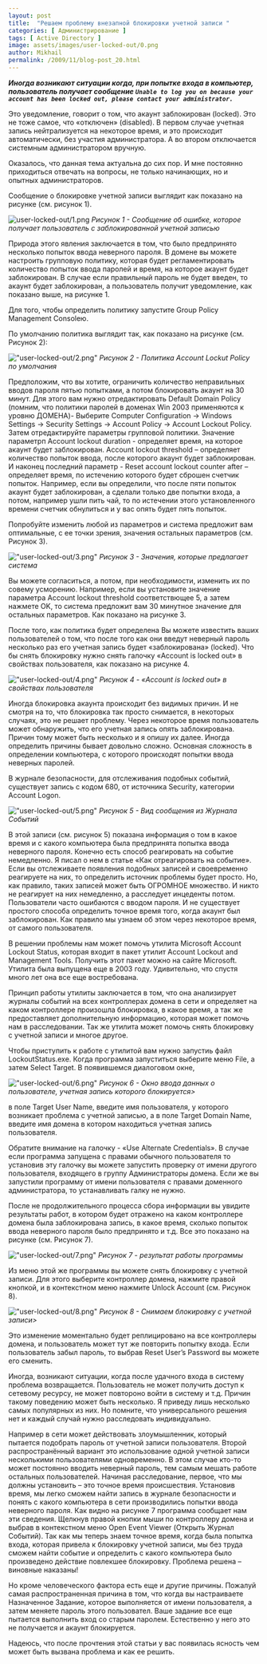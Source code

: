 ```yaml
---
layout: post
title:  "Решаем проблему внезапной блокировки учетной записи "
categories: [ Администрирование ]
tags: [ Active Directory ]
image: assets/images/user-locked-out/0.png
author: Mikhail
permalink: /2009/11/blog-post_20.html
---
```

***Иногда возникают ситуации когда, при попытке входа в компьютер, пользователь получает сообщение `Unable to log you on because your account has been locked out, please contact your administrator.`***

Это уведомление, говорит о том, что акаунт заблокирован (locked). Это не тоже самое, что «отключен» (disabled). В первом случае учетная запись нейтрализуется на некоторое время, и это происходит автоматически, без участия администратора. А во втором отключается системным администратором вручную.

Оказалось, что данная тема актуальна до сих пор. И мне постоянно приходиться отвечать на вопросы, не только начинающих, но и опытных администраторов.

Сообщение о блокировке учетной записи выглядит как показано на рисунке (см. рисунок 1).

![user-locked-out/1.png](\assets\images\user-locked-out/1.png)
*Рисунок 1 - Сообщение об ошибке, которое получает пользователь с заблокированной учетной записью*

Природа этого явления заключается в том, что было предпринято несколько попыток ввода неверного пароля. В домене вы можете настроить групповую политику, которая будет регламентировать количество попыток ввода паролей и время, на которое акаунт будет заблокирован. В случае если правильный пароль не будет введен, то акаунт будет заблокирован, а пользователь получит уведомление, как показано выше, на рисунке 1.

Для того, чтобы определить политику запустите Group Policy Management Consoleю.

По умолчанию политика выглядит так, как показано на рисунке (см. Рисунок 2):

!["user-locked-out/2.png"](\assets\images\user-locked-out/2.png)
*Рисунок 2 - Политика Account Lockut Policy по умолчания*

Предположим, что вы хотите, ограничить количество неправильных вводов пароля пятью попытками, а потом блокировать акаунт на 30 минут. Для этого вам нужно отредактировать Default Domain Policy (помним, что политики паролей в доменах Win 2003 применяются к уровню ДОМЕНА)- Выберите Computer Configuration -> Windows Settings -> Security Settings -> Account Policy -> Account Lockout Policy. Затем отредактируйте параметры групповой политики. Значение параметрп Account lockout duration - определяет время, на которое акаунт будет заблокирован. Account lockout threshold – определяет количество попыток ввода, после которого акаунт будет заблокирован. И наконец последний параметр - Reset account lockout counter after – определяет время, по истечению которого будет сброшен счетчик попыток. Например, если вы определили, что после пяти попыток акаунт будет заблокирован, а сделали только две попытки входа, а потом, например ушли пить чай, то по истечении этого установленного времени счетчик обнулиться и у вас опять будет пять попыток.

Попробуйте изменить любой из параметров и система предложит вам оптимальные, с ее точки зрения, значения остальных параметров (см. Рисунок 3).

!["user-locked-out/3.png"](\assets\images\user-locked-out/3.png)
*Рисунок 3 - Значения, которые предлагает система*

Вы можете согласиться, а потом, при необходимости, изменить их по совему усморению. Например, если вы установите значение параметра Account lockout threshold соответствющее 5, а затем нажмете OK, то система предложит вам 30 минутное значение для остальных параметров. Как показано на рисунке 3.

После того, как политика будет определена Вы можете известить ваших пользователей о том, что после того как они введут неверный пароль несколько раз его учетная запись будет «заблокирована» (locked). Что бы снять блокировку нужно снять галочку «Account is locked out» в свойствах пользователя, как показано на рисунке 4.

!["user-locked-out/4.png"](\assets\images\user-locked-out/4.png)
*Рисунок 4 - «Account is locked out» в свойствах пользователя*

Иногда блокировка акаунта происходит без видимых причин. И не смотря на то, что блокировка так просто снимается, в некоторых случаях, это не решает проблему. Через некоторое время пользователь может обнаружить, что его учетная запись опять заблокирована. Причин тому может быть несколько и я опишу их далее. Иногда определить причины бывает довольно сложно. Основная сложность в определении компьютера, с которого происходят попытки ввода неверных паролей.

В журнале безопасности, для отслеживания подобных событий, существует запись с кодом 680, от источника Security, категории Account Logon.

!["user-locked-out/5.png"](\assets\images\user-locked-out/5.png)
*Рисунок 5 - Вид сообщения из Журнала Событий*

В  этой записи (см. рисунок 5) показана информация о том в какое время и с какого компьютера была предпринята попытка ввода неверного пароля. Конечно есть способ реагировать на событие немедленно. Я писал о нем в статье «Как отреагировать на событие». Если вы отслеживаете появления подобных записей и своевременно реагируете на них, то определить источник проблемы будет просто. Но, как правило, таких записей может быть ОГРОМНОЕ множество. И никто не реагирует на них немедленно, а расследует инцеденты потом. Пользователи часто ошибаются с вводом пароля. И не существует простого способа определить точное время того, когда акаунт был заблокирован. Как правило мы узнаем об этом через некоторое время, от самого пользователя.

В решении проблемы нам может помочь утилита Microsoft Account Lockout Status, которая входит в пакет утилит Account Lockout and Management Tools. Получить этот пакет можно на сайте Microsoft. Утилита была выпущена еще в 2003 году. Удивительно, что спустя много лет она все еще востребована.

Принцип работы утилиты заключается в том, что она анализирует журналы событий на всех контроллерах домена в сети и определяет на каком контроллере произошла блокировка, в какое время, а так же предоставляет дополнительную информацию, которая может помочь нам в расследовании. Так же утилита может помочь снять блокировку с учетной записи и многое другое.

Чтобы приступить к работе с утилитой вам нужно запустиь файл LockoutStatus.exe. Когда программа запуститься выберите меню File, а затем Select Target. В появившемся диалоговом окне,

!["user-locked-out/6.png"](\assets\images\user-locked-out/6.png)
*Рисунок 6 - Окно ввода данных о пользователе, учетная запись которого блокируется>*

в поле Target User Name, введите имя пользователя, у которого возникает проблема с учетной записью, а в поле Target Domain Name, введите имя домена в котором находиться учетная запись пользователя.

Обратите внимание на галочку - «Use Alternate Credentials». В случае если программа запущена с правами обычного пользователя то установив эту галочку вы можете запустить проверку от имени другого пользователя, входящего в группу Администраторы домена. Если же вы запустили программу от имени пользователя с правами доменного администратора, то устанавливать галку не нужно.

После не продолжительного процесса сбора информации вы увидите результаты работ, в котором будет отражено на каком контроллере домена была заблокирована запись, в какое время, сколько попыток ввода неверного пароля было предпринято и т.д. Все это показано на рисунке (см. Рисунок 7).

!["user-locked-out/7.png"](\assets\images\user-locked-out/7.png)
*Рисунок 7 - результат работы программы*

Из меню этой же программы вы можете снять блокировку с учетной записи. Для этого выберите контроллер домена, нажмите правой кнопкой, и в контекстном меню нажмите Unlock Account (см. Рисунок 8).

!["user-locked-out/8.png"](\assets\images\user-locked-out/8.png)
*Рисунок 8 - Снимаем блокировку с учетной записи>*

Это изменение моментально будет реплицировано на все контроллеры домена, и пользователь может тут же повторить попытку входа. Если пользователь забыл пароль, то выбрав Reset User’s Password вы можете его сменить.

Иногда, возникают ситуации, когда после удачного входа в систему проблема возвращается. Пользователь не может получить доступ к сетевому ресурсу, не может повтороно войти в систему и т.д. Причин такому поведению может быть несколько. Я приведу лишь несколько самых популярных из них. Но помните, что универсального решения нет и каждый случай нужно расследовать индивидуально.

Например в сети может действовать злоумышленник, который пытается подобрать пароль от учетной записи пользователя. Второй распространённый вариант это использование одной учетной записи несколькими пользователями одновременно. В этом случае кто-то может постоянно вводить неверный пароль, тем самым мешать работе остальных пользователей. Начиная расследование, первое, что мы должны установить – это точное время происшествия. Установив время, мы легко сможем найти запись в журнале безопасности и понять с какого компьютера в сети производились попытки ввода неверного пароля. Как видно на рисунке 7 программа сообщает нам эти сведения. Щелкнув правой кнопки мыши по контроллеру домена и выбрав в контекстном меню Open Event Viewer (Открыть Журнал Событий). Так как мы теперь знаем точное время, когда была попытка входа, которая привела к блокировку учетной записи, мы без труда сможем найти событие и определить с какого компьютера было произведено действие повлекшее блокировку. Проблема решена – виновные наказаны!

Но кроме человеческого фактора есть еще и другие причины. Пожалуй самая распространенная причина в том, что когда вы настраиваете Назначенное Задание, которое выполняется от имени пользователя, а затем меняете пароль этого пользовател. Ваше задание все еще пытается выполнить вход со старым паролем. Естественно у него это не получается и акаунт блокируется.

Надеюсь, что после прочтения этой статьи у вас появилась ясность чем может быть вызвана проблема и как ее решить.